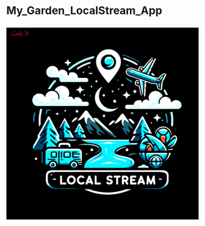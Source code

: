 # My_Garden_LocalStream_App<p>

[![Local Stream](https://github.com/lady-h-world/My_Garden_LocalStream_App/blob/main/logo.png)](https://www.youtube.com/watch?v=vPk_v2HSu5I "Local Stream")

